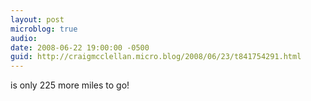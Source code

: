 ```yaml
---
layout: post
microblog: true
audio: 
date: 2008-06-22 19:00:00 -0500
guid: http://craigmcclellan.micro.blog/2008/06/23/t841754291.html
---
```

is only 225 more miles to go!
